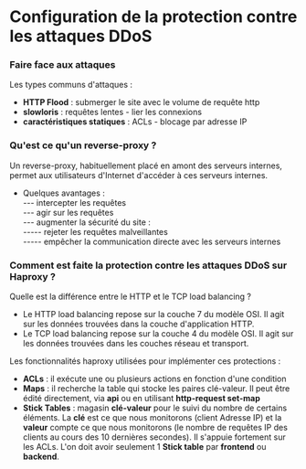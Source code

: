 # Configuration de la protection contre les attaques DDoS

### Faire face aux attaques

Les types communs d'attaques :

- **HTTP Flood** : submerger le site avec le volume de requête http
- **slowloris** : requêtes lentes - lier les connexions
- **caractéristiques statiques** : ACLs - blocage par adresse IP

### Qu'est ce qu'un reverse-proxy ?

Un reverse-proxy, habituellement placé en amont des serveurs internes, permet aux utilisateurs d'Internet d'accéder à ces serveurs internes.

- Quelques avantages : <br>
--- intercepter les requêtes <br>
--- agir sur les requêtes <br>
--- augmenter la sécurité du site : <br>
----- rejeter les requêtes malveillantes <br>
----- empêcher la communication directe avec les serveurs internes

### Comment est faite la protection contre les attaques DDoS sur Haproxy ?

Quelle est la différence entre le HTTP et le TCP load balancing ?

- Le HTTP load balancing repose sur la couche 7 du modèle OSI. Il agit sur les données trouvées dans la couche d'application HTTP. 
- Le TCP load balancing repose sur la couche 4 du modèle OSI. Il agit sur les données trouvées dans les couches réseau et transport.

Les fonctionnalités haproxy utilisées pour implémenter ces protections :

- **ACLs** : il exécute une ou plusieurs actions en fonction d'une condition
- **Maps** : il recherche la table qui stocke les paires clé-valeur. Il peut être édité directement, via **api** ou en utilisant **http-request set-map**
- **Stick Tables** : magasin **clé-valeur** pour le suivi du nombre de certains éléments. La **clé** est ce que nous monitorons (client Adresse IP) et la **valeur** compte ce que nous monitorons (le nombre de requêtes IP des clients au cours des 10 dernières secondes). Il s'appuie fortement sur les ACLs. L'on doit avoir seulement 1 **Stick table** par **frontend** ou **backend**.